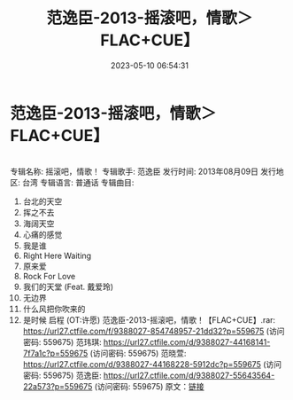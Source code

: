 ﻿---
title: 范逸臣-2013-摇滚吧，情歌＞FLAC+CUE】
date: 2023-05-10 06:54:31
categories: WAV车载音乐、镜像
tags: 华语中文
---
# 范逸臣-2013-摇滚吧，情歌＞FLAC+CUE】

\
专辑名称: 摇滚吧，情歌！
专辑歌手: 范逸臣
发行时间: 2013年08月09日
发行地区: 台湾
专辑语言: 普通话
专辑曲目:
01. 台北的天空
02. 挥之不去
03. 海阔天空
04. 心痛的感觉
05. 我是谁
06. Right Here Waiting
07. 原来爱
08. Rock For Love
09. 我们的天堂 (Feat. 戴爱玲)
10. 无边界
11. 什么风把你吹来的
12. 是时候 启程 (OT:许愿)
范逸臣-2013-摇滚吧，情歌！【FLAC+CUE】.rar: https://url27.ctfile.com/f/9388027-854748957-21dd32?p=559675
(访问密码: 559675)
范玮琪: https://url27.ctfile.com/d/9388027-44168141-7f7a1c?p=559675
(访问密码: 559675)
范晓萱: https://url27.ctfile.com/d/9388027-44168228-5912dc?p=559675
(访问密码: 559675)
范逸臣: https://url27.ctfile.com/d/9388027-55643564-22a573?p=559675
(访问密码: 559675)
原文：[链接](https://blog.sina.com.cn/s/blog_1647c7e76010311t4.html)